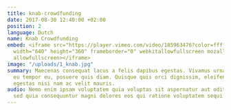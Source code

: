 ```yaml
---
title: knab-crowdfunding
date: 2017-08-30 12:40:00 +02:00
position: 2
language: Dutch
name: Knab Crowdfunding
embed: <iframe src="https://player.vimeo.com/video/185963476?color=ffffff&title=0&byline=0&portrait=0"
  width="640" height="360" frameborder="0" webkitallowfullscreen mozallowfullscreen
  allowfullscreen></iframe>
image: "/uploads/1_knab.jpg"
summary: Maecenas consequat lacus a felis dapibus egestas. Vivamus urna enim, interdum
  eu tempor eu, posuere quis diam. Quisque quis orci dignissim, eleifend massa vel,
  egestas nisi nam ac velit mauris.
audio: Nemo enim ipsam voluptatem quia voluptas sit aspernatur aut odit aut fugit,
  sed quia consequuntur magni dolores eos qui ratione voluptatem sequi nesciunt.
---
```


